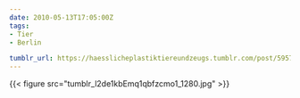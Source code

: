 ```yaml
---
date: 2010-05-13T17:05:00Z
tags:
- Tier
- Berlin

tumblr_url: https://haesslicheplastiktiereundzeugs.tumblr.com/post/595733664
---
```

{{< figure src="tumblr_l2de1kbEmq1qbfzcmo1_1280.jpg" >}}
